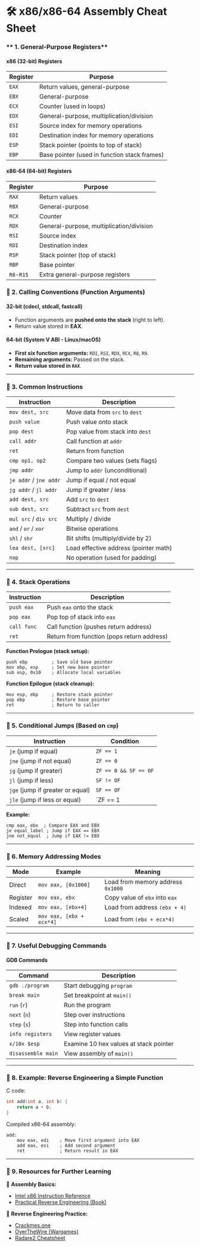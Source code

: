 # 🛠 **x86/x86-64 Assembly Cheat Sheet**  

### ** 1. General-Purpose Registers**
#### **x86 (32-bit) Registers**  
| Register | Purpose |
|----------|---------|
| `EAX`  | Return values, general-purpose |
| `EBX`  | General-purpose |
| `ECX`  | Counter (used in loops) |
| `EDX`  | General-purpose, multiplication/division |
| `ESI`  | Source index for memory operations |
| `EDI`  | Destination index for memory operations |
| `ESP`  | Stack pointer (points to top of stack) |
| `EBP`  | Base pointer (used in function stack frames) |

#### **x86-64 (64-bit) Registers**  
| Register | Purpose |
|----------|---------|
| `RAX`  | Return values |
| `RBX`  | General-purpose |
| `RCX`  | Counter |
| `RDX`  | General-purpose, multiplication/division |
| `RSI`  | Source index |
| `RDI`  | Destination index |
| `RSP`  | Stack pointer (top of stack) |
| `RBP`  | Base pointer |
| `R8`-`R15`  | Extra general-purpose registers |

### **📌 2. Calling Conventions (Function Arguments)**
#### **32-bit (cdecl, stdcall, fastcall)**
- Function arguments are **pushed onto the stack** (right to left).  
- Return value stored in **EAX**.  

#### **64-bit (System V ABI - Linux/macOS)**
- **First six function arguments:** `RDI`, `RSI`, `RDX`, `RCX`, `R8`, `R9`.  
- **Remaining arguments:** Passed on the stack.  
- **Return value stored in `RAX`**.  

---

### **📌 3. Common Instructions**
| Instruction | Description |
|------------|-------------|
| `mov dest, src` | Move data from `src` to `dest` |
| `push value` | Push value onto stack |
| `pop dest` | Pop value from stack into `dest` |
| `call addr` | Call function at `addr` |
| `ret` | Return from function |
| `cmp op1, op2` | Compare two values (sets flags) |
| `jmp addr` | Jump to `addr` (unconditional) |
| `je addr` / `jne addr` | Jump if equal / not equal |
| `jg addr` / `jl addr` | Jump if greater / less |
| `add dest, src` | Add `src` to `dest` |
| `sub dest, src` | Subtract `src` from `dest` |
| `mul src` / `div src` | Multiply / divide |
| `and` / `or` / `xor` | Bitwise operations |
| `shl` / `shr` | Bit shifts (multiply/divide by 2) |
| `lea dest, [src]` | Load effective address (pointer math) |
| `nop` | No operation (used for padding) |

---

### **📌 4. Stack Operations**
| Instruction | Description |
|------------|-------------|
| `push eax` | Push `eax` onto the stack |
| `pop eax` | Pop top of stack into `eax` |
| `call func` | Call function (pushes return address) |
| `ret` | Return from function (pops return address) |

**Function Prologue (stack setup):**
```assembly
push ebp         ; Save old base pointer
mov ebp, esp     ; Set new base pointer
sub esp, 0x10    ; Allocate local variables
```

**Function Epilogue (stack cleanup):**
```assembly
mov esp, ebp     ; Restore stack pointer
pop ebp          ; Restore base pointer
ret              ; Return to caller
```

---

### **📌 5. Conditional Jumps (Based on `cmp`)**
| Instruction | Condition |
|------------|-----------|
| `je` (jump if equal) | `ZF == 1` |
| `jne` (jump if not equal) | `ZF == 0` |
| `jg` (jump if greater) | `ZF == 0 && SF == OF` |
| `jl` (jump if less) | `SF != OF` |
| `jge` (jump if greater or equal) | `SF == OF` |
| `jle` (jump if less or equal) | `ZF == 1 || SF != OF` |

**Example:**
```assembly
cmp eax, ebx  ; Compare EAX and EBX
je equal_label ; Jump if EAX == EBX
jne not_equal  ; Jump if EAX != EBX
```

---

### **📌 6. Memory Addressing Modes**
| Mode | Example | Meaning |
|------|--------|---------|
| Direct | `mov eax, [0x1000]` | Load from memory address `0x1000` |
| Register | `mov eax, ebx` | Copy value of `ebx` into `eax` |
| Indexed | `mov eax, [ebx+4]` | Load from address `(ebx + 4)` |
| Scaled | `mov eax, [ebx + ecx*4]` | Load from `(ebx + ecx*4)` |

---

### **📌 7. Useful Debugging Commands**
#### **GDB Commands**
| Command | Description |
|---------|-------------|
| `gdb ./program` | Start debugging `program` |
| `break main` | Set breakpoint at `main()` |
| `run` (`r`) | Run the program |
| `next` (`n`) | Step over instructions |
| `step` (`s`) | Step into function calls |
| `info registers` | View register values |
| `x/10x $esp` | Examine 10 hex values at stack pointer |
| `disassemble main` | View assembly of `main()` |

---

### **📌 8. Example: Reverse Engineering a Simple Function**
C code:
```c
int add(int a, int b) {
    return a + b;
}
```
Compiled x86-64 assembly:
```assembly
add:
    mov eax, edi    ; Move first argument into EAX
    add eax, esi    ; Add second argument
    ret             ; Return result in EAX
```

---

### **📌 9. Resources for Further Learning**
📌 **Assembly Basics:**  
- [Intel x86 Instruction Reference](https://www.felixcloutier.com/x86/)  
- [Practical Reverse Engineering (Book)](https://www.nostarch.com/ReverseEngineering.htm)  

📌 **Reverse Engineering Practice:**  
- [Crackmes.one](https://crackmes.one/)  
- [OverTheWire (Wargames)](https://overthewire.org/wargames/)  
- [Radare2 Cheatsheet](https://github.com/radareorg/radare2/blob/master/doc/cheatsheet.md)  
